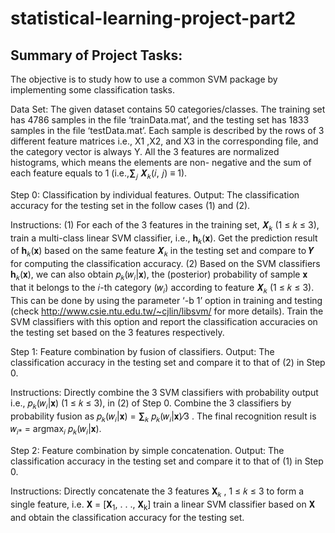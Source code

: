 # statistical-learning-project-part2 

## Summary of Project Tasks:

The objective is to study how to use a common SVM package by implementing some classification
tasks.

Data Set: The given dataset contains 50 categories/classes. The training set has 4786 samples in the file
‘trainData.mat’, and the testing set has 1833 samples in the file ‘testData.mat’. Each sample is described
by the rows of 3 different feature matrices i.e., X1 ,X2, and X3 in the corresponding file, and the category
vector is always Y. All the 3 features are normalized histograms, which means the elements are non-
negative and the sum of each feature equals to 1 (i.e.,**∑**<sub>𝑗</sub> 𝑿<sub>𝑘</sub>(𝑖, 𝑗) ≡ 1).

Step 0: Classification by individual features.
Output: The classification accuracy for the testing set in the follow cases (1) and (2).

Instructions:
(1) For each of the 3 features in the training set, 𝑿<sub>𝑘</sub> (1 ≤ 𝑘 ≤ 3), train a multi-class linear SVM classifier,
i.e., **h**<sub>𝑘</sub>(𝐱). Get the prediction result of **h**<sub>𝑘</sub>(𝐱) based on the same feature 𝑿<sub>𝑘</sub> in the testing set and compare to 𝒀 for computing the classification accuracy.
(2) Based on the SVM classifiers **h**<sub>𝑘</sub>(𝐱), we can also obtain 𝑝<sub>𝑘</sub>(𝑤<sub>𝑖</sub>|𝐱), the (posterior) probability of sample 𝐱 that it belongs to the 𝑖-th category (𝑤<sub>𝑖</sub>) according to feature 𝑿<sub>𝑘</sub> (1 ≤ 𝑘 ≤ 3). This can be done by using the parameter ‘-b 1’ option in training and testing (check http://www.csie.ntu.edu.tw/~cjlin/libsvm/ for more details). Train the SVM classifiers with this option and report the classification accuracies on the testing set based on the 3 features respectively.

Step 1: Feature combination by fusion of classifiers.
Output: The classification accuracy in the testing set and compare it to that of (2) in Step 0.

Instructions: Directly combine the 3 SVM classifiers with probability output i.e., 𝑝<sub>𝑘</sub>(𝑤<sub>𝑖</sub>|𝐱) (1 ≤ 𝑘 ≤ 3), in (2) of Step 0. Combine the 3 classifiers by probability fusion as 𝑝<sub>𝑘</sub>(𝑤<sub>𝑖</sub>|𝐱) = **∑**<sub>𝑘</sub> 𝑝<sub>𝑘</sub>(𝑤<sub>𝑖</sub>|𝐱)⁄3 . The final recognition result is 𝑤<sub>𝑖*</sub> = argmax<sub>𝑖</sub> 𝑝<sub>𝑘</sub>(𝑤<sub>𝑖</sub>|𝐱).

Step 2: Feature combination by simple concatenation.
Output: The classification accuracy in the testing set and compare it to that of (1) in Step 0.

Instructions: Directly concatenate the 3 features 𝐗<sub>𝑘</sub> , 1 ≤ 𝑘 ≤ 3 to form a single feature, i.e. 𝐗 = [𝐗<sub>1</sub>, . . ., 𝐗<sub>k</sub>] train a linear SVM classifier based on 𝐗 and obtain the classification accuracy for the testing set.
